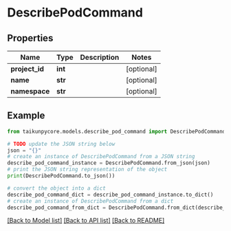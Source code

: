 # DescribePodCommand


## Properties

Name | Type | Description | Notes
------------ | ------------- | ------------- | -------------
**project_id** | **int** |  | [optional] 
**name** | **str** |  | [optional] 
**namespace** | **str** |  | [optional] 

## Example

```python
from taikunpycore.models.describe_pod_command import DescribePodCommand

# TODO update the JSON string below
json = "{}"
# create an instance of DescribePodCommand from a JSON string
describe_pod_command_instance = DescribePodCommand.from_json(json)
# print the JSON string representation of the object
print(DescribePodCommand.to_json())

# convert the object into a dict
describe_pod_command_dict = describe_pod_command_instance.to_dict()
# create an instance of DescribePodCommand from a dict
describe_pod_command_from_dict = DescribePodCommand.from_dict(describe_pod_command_dict)
```
[[Back to Model list]](../README.md#documentation-for-models) [[Back to API list]](../README.md#documentation-for-api-endpoints) [[Back to README]](../README.md)


